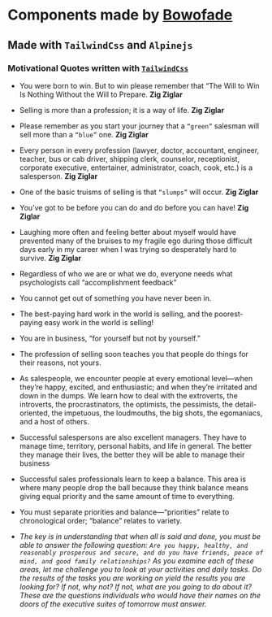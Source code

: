 # Components made by [Bowofade](https://bowofade.com)
## Made with `TailwindCss` and `Alpinejs`

### Motivational Quotes written with [`TailwindCss`](https://tailwindcss.com)

- You were born to win. But to win please remember that “The Will to Win Is Nothing Without the Will to Prepare.  **Zig Ziglar**
  
- Selling is more than a
profession; it is a way of life.   **Zig Ziglar**

- Please remember as you start your journey that a `“green”` salesman will sell more than a `“blue”` one.  **Zig Ziglar**
- Every person in every profession (lawyer, doctor, accountant, engineer, teacher, bus or cab driver, shipping clerk, counselor, receptionist, corporate executive, entertainer, administrator, coach, cook, etc.) is a salesperson.  **Zig Ziglar**
- One of the basic truisms of selling is that `“slumps”` will occur. **Zig Ziglar**
- You’ve got to be before you can do and do
before you can have! **Zig Ziglar**
- Laughing more often and feeling better about myself would have prevented many of the bruises to my fragile ego during those difficult days early in my career when I was trying so desperately hard to survive. **Zig Ziglar**
- Regardless of who we are or what we do, everyone needs what psychologists call “accomplishment feedback”
- You cannot get out of
something you have never been in.
- The best-paying hard work in the world is selling, and the poorest- paying easy work in the world is selling!
- You are in business, “for yourself but not by yourself.”
- The profession of selling soon teaches you that people do things for their reasons, not yours.
- As salespeople, we encounter people at every emotional level—when they’re happy, excited, and enthusiastic; and when they’re irritated and down in the dumps. We learn how to deal with the extroverts, the introverts, the procrastinators, the optimists, the pessimists, the detail- oriented, the impetuous, the loudmouths, the big shots, the egomaniacs, and a host of others.
- Successful salespersons are also excellent managers. They have to manage time, territory, personal habits, and life in general. The better they manage their lives, the better they will be able to manage their business
- Successful sales professionals learn to keep a balance. This area is where many people drop the ball because they think balance means giving equal priority and the same amount of time to everything.
- You must separate priorities and balance—“priorities” relate to chronological order; “balance” relates to variety.
- *The key is in understanding that when all is said and done, you must be able to answer the following question: `Are you happy, healthy, and
reasonably prosperous and secure, and do you have friends, peace of mind, and good family relationships?` As you examine each of these areas, let me challenge you to look at your activities and daily tasks. Do the results of the tasks you are working on yield the results you are looking for? If not, why not? If not, what are you going to do about it? These are the questions individuals who would have their names on the doors of the executive suites of tomorrow must answer.*